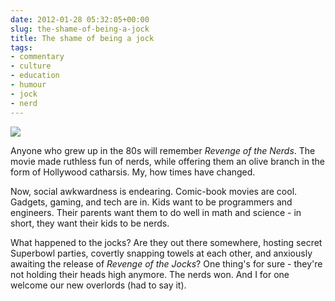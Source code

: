 ```yaml
---
date: 2012-01-28 05:32:05+00:00
slug: the-shame-of-being-a-jock
title: The shame of being a jock
tags:
- commentary
- culture
- education
- humour
- jock
- nerd
---
```


![](http://media.tumblr.com/tumblr_ly9mhk4hS11qfn08u.jpg)




Anyone who grew up in the 80s will remember _Revenge of the Nerds_. The movie made ruthless fun of nerds, while offering them an olive branch in the form of Hollywood catharsis. My, how times have changed.




Now, social awkwardness is endearing. Comic-book movies are cool. Gadgets, gaming, and tech are in. Kids want to be programmers and engineers. Their parents want them to do well in math and science - in short, they want their kids to be nerds.




What happened to the jocks? Are they out there somewhere, hosting secret Superbowl parties, covertly snapping towels at each other, and anxiously awaiting the release of _Revenge of the Jocks_? One thing's for sure - they're not holding their heads high anymore. The nerds won. And I for one welcome our new overlords (had to say it).
